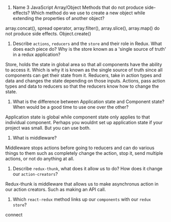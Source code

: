 1.  Name 3 JavaScript Array/Object Methods that do not produce side-effects? Which method do we use to create a new object while extending the properties of another object?  

array.concat(), spread operator, array.filter(), array.slice(), array.map() do not produce side effects.
Object.create()


1.  Describe `actions`, `reducers` and the `store` and their role in Redux. What does each piece do? Why is the store known as a 'single source of truth' in a redux application?

Store, holds the state in global area so that all components have the ability to access it. Which is why it is known as the single source of truth since all components can get their state from it.
Reducers, take in action types and data and changes the state depending on those inputs.
Actions, pass action types and data to reducers so that the reducers know how to change the state.


1.  What is the difference between Application state and Component state? When would be a good time to use one over the other?

Application state is global while component state only applies to that individual component. Perhaps you wouldnt set up application state if
your project was small. But you can use both.


1.  What is middleware?

Middleware stops actions before going to reducers and can do various things to them such as completely change the action, stop it, send multiple actions, or not do anything at all.


1.  Describe `redux-thunk`, what does it allow us to do? How does it change our `action-creators`?

Redux-thunk is middleware that allows us to make asynchronus action in our action creators. Such as making an API call.


1.  Which `react-redux` method links up our `components` with our `redux store`?

connect

